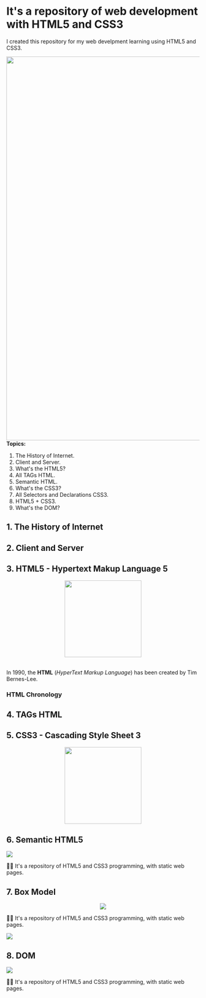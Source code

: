 # It's a repository of web development with HTML5 and CSS3
<p>I created this repository for my web develpment learning using HTML5 and CSS3.</p>
<img src="https://www.isbrasil.info/blog/_images/blog/destaques/2018/05/28/html-x-css-afinal-quais-sao-as-diferencas_1b35feb55a5e269746bc6bc148337033.jpg" width="1000"/>
<b>Topics:</b>
<ol>
  <li>The History of Internet.</li>
  <li>Client and Server.</li>
  <li>What's the HTML5?</li>
  <li>All TAGs HTML.</li>
  <li>Semantic HTML.</li>
  <li>What's the CSS3?</li>
  <li>All Selectors and Declarations CSS3.</li>
  <li>HTML5 + CSS3.</li>
  <li>What's the DOM?</li>
</ol>

## 1. The History of Internet
<p></p>

## 2. Client and Server
<p></p>

## 3. HTML5 - Hypertext Makup Language 5
<div align="center"><img src="https://upload.wikimedia.org/wikipedia/commons/thumb/6/61/HTML5_logo_and_wordmark.svg/150px-HTML5_logo_and_wordmark.svg.png" height="200"/></div><br>
<p>In 1990, the <b>HTML</b> (<i>HyperText Markup Language</i>) has been created by Tim Bernes-Lee.</p>

### HTML Chronology


## 4. TAGs HTML
<p></p>

## 5. CSS3 - Cascading Style Sheet 3
<div align="center"><img src="https://logonoid.com/images/css3-logo.png" height="200"/></div>
<p></p>

## 6. Semantic HTML5 
<img src="https://www.w3schools.com/html/img_sem_elements.gif"/>
<p>📝🌐 It's a repository of HTML5 and CSS3 programming, with static web pages.</p>

## 7. Box Model
<div align="center"><img src="https://pressupinc.com/wp-content/uploads/2014/01/box-model.png"/></div><p>📝🌐 It's a repository of HTML5 and CSS3 programming, with static web pages.</p><img src="https://www.csssolid.com/images/box-model/css-box-model.png"/>

## 8. DOM
<img src="https://www.isbrasil.info/blog/_images/blog/destaques/2018/05/28/html-x-css-afinal-quais-sao-as-diferencas_1b35feb55a5e269746bc6bc148337033.jpg"/>
<p>📝🌐 It's a repository of HTML5 and CSS3 programming, with static web pages.</p>
